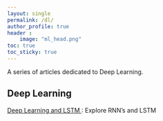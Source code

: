 ```yaml
---
layout: single
permalink: /dl/
author_profile: true
header :
    image: "ml_head.png"
toc: true
toc_sticky: true
---
```


A series of articles dedicated to Deep Learning.

## Deep Learning 

[Deep Learning and LSTM ](https://mohameddhaoui.github.io/machinelearning/LSTM/) : Explore RNN’s and LSTM
